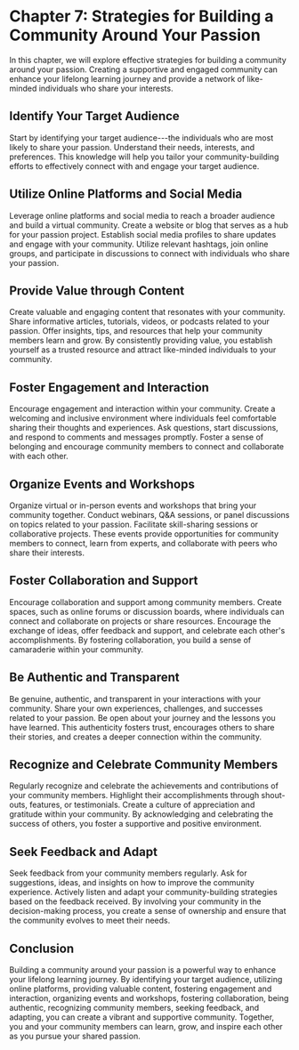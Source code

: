 Chapter 7: Strategies for Building a Community Around Your Passion
==================================================================

In this chapter, we will explore effective strategies for building a community around your passion. Creating a supportive and engaged community can enhance your lifelong learning journey and provide a network of like-minded individuals who share your interests.

Identify Your Target Audience
-----------------------------

Start by identifying your target audience---the individuals who are most likely to share your passion. Understand their needs, interests, and preferences. This knowledge will help you tailor your community-building efforts to effectively connect with and engage your target audience.

Utilize Online Platforms and Social Media
-----------------------------------------

Leverage online platforms and social media to reach a broader audience and build a virtual community. Create a website or blog that serves as a hub for your passion project. Establish social media profiles to share updates and engage with your community. Utilize relevant hashtags, join online groups, and participate in discussions to connect with individuals who share your passion.

Provide Value through Content
-----------------------------

Create valuable and engaging content that resonates with your community. Share informative articles, tutorials, videos, or podcasts related to your passion. Offer insights, tips, and resources that help your community members learn and grow. By consistently providing value, you establish yourself as a trusted resource and attract like-minded individuals to your community.

Foster Engagement and Interaction
---------------------------------

Encourage engagement and interaction within your community. Create a welcoming and inclusive environment where individuals feel comfortable sharing their thoughts and experiences. Ask questions, start discussions, and respond to comments and messages promptly. Foster a sense of belonging and encourage community members to connect and collaborate with each other.

Organize Events and Workshops
-----------------------------

Organize virtual or in-person events and workshops that bring your community together. Conduct webinars, Q\&A sessions, or panel discussions on topics related to your passion. Facilitate skill-sharing sessions or collaborative projects. These events provide opportunities for community members to connect, learn from experts, and collaborate with peers who share their interests.

Foster Collaboration and Support
--------------------------------

Encourage collaboration and support among community members. Create spaces, such as online forums or discussion boards, where individuals can connect and collaborate on projects or share resources. Encourage the exchange of ideas, offer feedback and support, and celebrate each other's accomplishments. By fostering collaboration, you build a sense of camaraderie within your community.

Be Authentic and Transparent
----------------------------

Be genuine, authentic, and transparent in your interactions with your community. Share your own experiences, challenges, and successes related to your passion. Be open about your journey and the lessons you have learned. This authenticity fosters trust, encourages others to share their stories, and creates a deeper connection within the community.

Recognize and Celebrate Community Members
-----------------------------------------

Regularly recognize and celebrate the achievements and contributions of your community members. Highlight their accomplishments through shout-outs, features, or testimonials. Create a culture of appreciation and gratitude within your community. By acknowledging and celebrating the success of others, you foster a supportive and positive environment.

Seek Feedback and Adapt
-----------------------

Seek feedback from your community members regularly. Ask for suggestions, ideas, and insights on how to improve the community experience. Actively listen and adapt your community-building strategies based on the feedback received. By involving your community in the decision-making process, you create a sense of ownership and ensure that the community evolves to meet their needs.

Conclusion
----------

Building a community around your passion is a powerful way to enhance your lifelong learning journey. By identifying your target audience, utilizing online platforms, providing valuable content, fostering engagement and interaction, organizing events and workshops, fostering collaboration, being authentic, recognizing community members, seeking feedback, and adapting, you can create a vibrant and supportive community. Together, you and your community members can learn, grow, and inspire each other as you pursue your shared passion.
